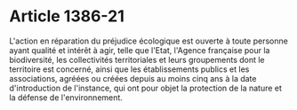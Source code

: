 # Article 1386-21

<p>L'action en réparation du préjudice écologique est ouverte à toute personne ayant qualité et intérêt à agir, telle que l'Etat, l'Agence française pour la biodiversité, les collectivités territoriales et leurs groupements dont le territoire est concerné, ainsi que les établissements publics et les associations, agréées ou créées depuis au moins cinq ans à la date d'introduction de l'instance, qui ont pour objet la protection de la nature et la défense de l'environnement. </p>